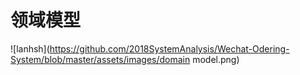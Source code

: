 # 领域模型
![lanhsh](https://github.com/2018SystemAnalysis/Wechat-Odering-System/blob/master/assets/images/domain model.png)
